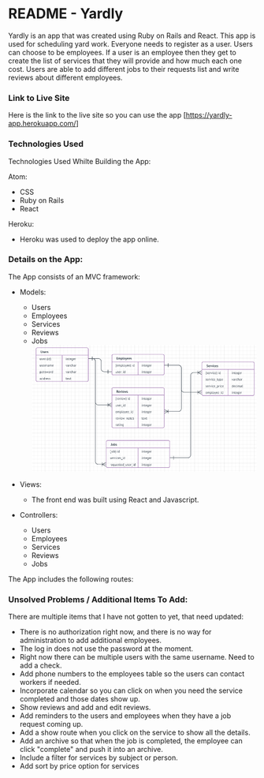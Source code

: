 # README - Yardly

Yardly is an app that was created using Ruby on Rails and React. This app is used for scheduling yard work. Everyone needs to register as a user. Users can choose to be employees. If a user is an employee then they get to create the list of services that they will provide and how much each one cost. Users are able to add different jobs to their requests list and write reviews about different employees. 

### Link to Live Site
Here is the link to the live site so you can use the app
[https://yardly-app.herokuapp.com/]

### Technologies Used
  Technologies Used Whilte Building the App: 
  
  Atom: 
  - CSS
  - Ruby on Rails
  - React
  
  Heroku: 
  - Heroku was used to deploy the app online. 
  
### Details on the App: 
  The App consists of an MVC framework: 
  - Models: 
    - Users
    - Employees
    - Services
    - Reviews
    - Jobs 
  ![ERD](https://github.com/kweingart08/yardly/blob/master/ERD-pic.png?raw=true)
  
  - Views: 
    - The front end was built using React and Javascript. 
  - Controllers: 
    - Users
    - Employees
    - Services
    - Reviews
    - Jobs 
    
  The App includes the following routes: 
 
### Unsolved Problems / Additional Items To Add: 
  There are multiple items that I have not gotten to yet, that need updated: 
  
  - There is no authorization right now, and there is no way for administration to add additional employees.
  - The log in does not use the password at the moment.
  - Right now there can be multiple users with the same username. Need to add a check. 
  - Add phone numbers to the employees table so the users can contact workers if needed.
  - Incorporate calendar so you can click on when you need the service completed and those dates show up. 
  - Show reviews and add and edit reviews.
  - Add reminders to the users and employees when they have a job request coming up. 
  - Add a show route when you click on the service to show all the details. 
  - Add an archive so that when the job is completed, the employee can click "complete" and push it into an archive. 
  - Include a filter for services by subject or person. 
  - Add sort by price option for services
